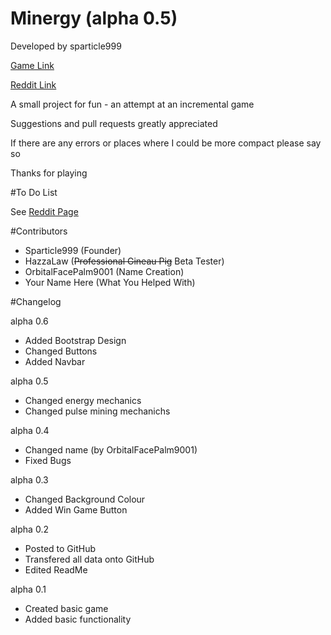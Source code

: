 # Minergy (alpha 0.5)

Developed by sparticle999

[Game Link](http://sparticle999.github.io/Minergy/)

[Reddit Link](https://www.reddit.com/r/incremental_games/comments/4b3lzx/oreminer_alpha/)

A small project for fun - an attempt at an incremental game

Suggestions and pull requests greatly appreciated

If there are any errors or places where I could be more compact please say so

Thanks for playing

#To Do List

See [Reddit Page](https://www.reddit.com/r/incremental_games/comments/4b3lzx/oreminer_alpha/)

#Contributors

- Sparticle999 (Founder)
- HazzaLaw (~~Professional Gineau Pig~~ Beta Tester)
- OrbitalFacePalm9001 (Name Creation)
- Your Name Here (What You Helped With)

#Changelog

alpha 0.6
- Added Bootstrap Design
- Changed Buttons
- Added Navbar

alpha 0.5
- Changed energy mechanics
- Changed pulse mining mechanichs

alpha 0.4
- Changed name (by OrbitalFacePalm9001)
- Fixed Bugs

alpha 0.3
- Changed Background Colour
- Added Win Game Button

alpha 0.2
- Posted to GitHub
- Transfered all data onto GitHub
- Edited ReadMe

alpha 0.1
- Created basic game
- Added basic functionality
